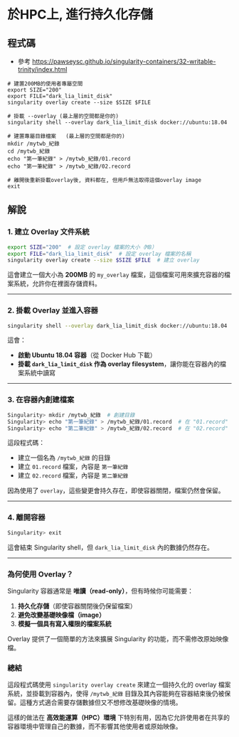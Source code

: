 # 於HPC上, 進行持久化存儲

## 程式碼
- 參考 https://pawseysc.github.io/singularity-containers/32-writable-trinity/index.html
```
# 建置200MB的使用者專屬空間
export SIZE="200"
export FILE="dark_lia_limit_disk"
singularity overlay create --size $SIZE $FILE

# 掛載 --overlay (最上層的空間都是你的)
singularity shell --overlay dark_lia_limit_disk docker://ubuntu:18.04

# 建置專屬目錄檔案   (最上層的空間都是你的)
mkdir /mytwb_紀錄
cd /mytwb_紀錄
echo "第一筆紀錄" > /mytwb_紀錄/01.record
echo "第一筆紀錄" > /mytwb_紀錄/02.record

# 離開後重新掛載overlay後, 資料都在, 但用戶無法取得這個overlay image 
exit
```

## 解說
### **1. 建立 Overlay 文件系統**
```bash
export SIZE="200"  # 設定 overlay 檔案的大小（MB）
export FILE="dark_lia_limit_disk"  # 設定 overlay 檔案的名稱
singularity overlay create --size $SIZE $FILE  # 建立 overlay
```
這會建立一個大小為 **200MB** 的 `my_overlay` 檔案，這個檔案可用來擴充容器的檔案系統，允許你在裡面存儲資料。

---

### **2. 掛載 Overlay 並進入容器**
```bash
singularity shell --overlay dark_lia_limit_disk docker://ubuntu:18.04
```
這會：
- **啟動 Ubuntu 18.04 容器**（從 Docker Hub 下載）
- **掛載 `dark_lia_limit_disk` 作為 overlay filesystem**，讓你能在容器內的檔案系統中讀寫

---

### **3. 在容器內創建檔案**
```bash
Singularity> mkdir /mytwb_紀錄  # 創建目錄
Singularity> echo "第一筆紀錄" > /mytwb_紀錄/01.record  # 在 "01.record" 檔案中寫入 "第一筆紀錄"
Singularity> echo "第二筆紀錄" > /mytwb_紀錄/02.record  # 在 "02.record" 檔案中寫入 "第二筆紀錄"
```
這段程式碼：
- 建立一個名為 `/mytwb_紀錄` 的目錄
- 建立 `01.record` 檔案，內容是 `第一筆紀錄`
- 建立 `02.record` 檔案，內容是 `第二筆紀錄`

因為使用了 `overlay`，這些變更會持久存在，即使容器關閉，檔案仍然會保留。

---

### **4. 離開容器**
```bash
Singularity> exit
```
這會結束 Singularity shell，但 `dark_lia_limit_disk` 內的數據仍然存在。

---

### **為何使用 Overlay？**
Singularity 容器通常是 **唯讀（read-only）**，但有時候你可能需要：
1. **持久化存儲**（即使容器關閉後仍保留檔案）
2. **避免改變基礎映像檔（image）**
3. **模擬一個具有寫入權限的檔案系統**

Overlay 提供了一個簡單的方法來擴展 Singularity 的功能，而不需修改原始映像檔。


### **總結**
這段程式碼使用 `singularity overlay create` 來建立一個持久化的 overlay 檔案系統，並掛載到容器內，使得 `/mytwb_紀錄` 目錄及其內容能夠在容器結束後仍被保留。這種方式適合需要存儲數據但又不想修改基礎映像的情境。

這樣的做法在 **高效能運算（HPC）環境** 下特別有用，因為它允許使用者在共享的容器環境中管理自己的數據，而不影響其他使用者或原始映像。
